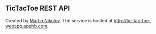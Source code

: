 ## TicTacToe REST API 

Created by [Martin Nikolov](https://github.com/flextry/Tic-Tac-Toe-RestAPI/). The service is hosted at http://tic-tac-toe-webapp.apphb.com.

